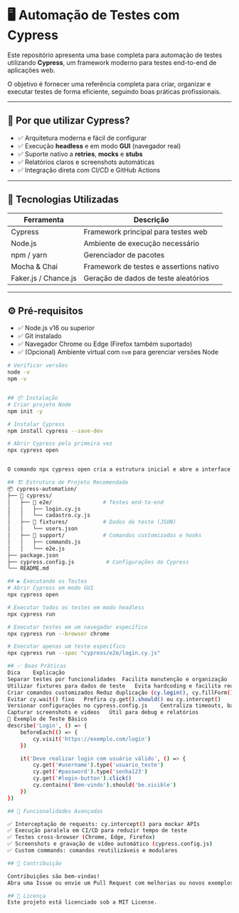 # 🖥️ Automação de Testes com Cypress

Este repositório apresenta uma base completa para automação de testes utilizando **Cypress**, um framework moderno para testes end-to-end de aplicações web.  

O objetivo é fornecer uma referência completa para criar, organizar e executar testes de forma eficiente, seguindo boas práticas profissionais.

---

## 🚀 Por que utilizar Cypress?

- ✅ Arquitetura moderna e fácil de configurar
- ✅ Execução **headless** e em modo **GUI** (navegador real)
- ✅ Suporte nativo a **retries**, **mocks** e **stubs**
- ✅ Relatórios claros e screenshots automáticas
- ✅ Integração direta com CI/CD e GitHub Actions

---

## 🧰 Tecnologias Utilizadas

| Ferramenta           | Descrição                                  |
|---------------------|--------------------------------------------|
| Cypress             | Framework principal para testes web       |
| Node.js             | Ambiente de execução necessário           |
| npm / yarn          | Gerenciador de pacotes                     |
| Mocha & Chai        | Framework de testes e assertions nativo   |
| Faker.js / Chance.js| Geração de dados de teste aleatórios       |

---

## ⚙️ Pré-requisitos

- ✅ Node.js v16 ou superior  
- ✅ Git instalado  
- ✅ Navegador Chrome ou Edge (Firefox também suportado)  
- ✅ (Opcional) Ambiente virtual com `nvm` para gerenciar versões Node

```bash
# Verificar versões
node -v
npm -v


## 📦 Instalação
# Criar projeto Node
npm init -y

# Instalar Cypress
npm install cypress --save-dev

# Abrir Cypress pela primeira vez
npx cypress open


O comando npx cypress open cria a estrutura inicial e abre a interface visual do Cypress.

## 🏗 Estrutura de Projeto Recomendada
📦 cypress-automation/
├── 📁 cypress/
│   ├── 📁 e2e/                # Testes end-to-end
│   │   ├── login.cy.js
│   │   └── cadastro.cy.js
│   ├── 📁 fixtures/           # Dados de teste (JSON)
│   │   └── users.json
│   ├── 📁 support/            # Comandos customizados e hooks
│   │   ├── commands.js
│   │   └── e2e.js
├── package.json
├── cypress.config.js          # Configurações do Cypress
└── README.md

## ▶️ Executando os Testes
# Abrir Cypress em modo GUI
npx cypress open

# Executar todos os testes em modo headless
npx cypress run

# Executar testes em um navegador específico
npx cypress run --browser chrome

# Executar apenas um teste específico
npx cypress run --spec "cypress/e2e/login.cy.js"

## ✅ Boas Práticas
Dica	Explicação
Separar testes por funcionalidades	Facilita manutenção e organização
Utilizar fixtures para dados de teste	Evita hardcoding e facilita reutilização
Criar comandos customizados	Reduz duplicação (cy.login(), cy.fillForm())
Evitar cy.wait() fixo	Prefira cy.get().should() ou cy.intercept()
Versionar configurações no cypress.config.js	Centraliza timeouts, baseUrl, viewport, etc
Capturar screenshots e videos	Útil para debug e relatórios
🔎 Exemplo de Teste Básico
describe('Login', () => {
    beforeEach(() => {
        cy.visit('https://exemplo.com/login')
    })

    it('Deve realizar login com usuário válido', () => {
        cy.get('#username').type('usuario_teste')
        cy.get('#password').type('senha123')
        cy.get('#login-button').click()
        cy.contains('Bem-vindo').should('be.visible')
    })
})

## 🔮 Funcionalidades Avançadas

✅ Interceptação de requests: cy.intercept() para mockar APIs
✅ Execução paralela em CI/CD para reduzir tempo de teste
✅ Testes cross-browser (Chrome, Edge, Firefox)
✅ Screenshots e gravação de vídeo automático (cypress.config.js)
✅ Custom commands: comandos reutilizáveis e modulares

## 🤝 Contribuição

Contribuições são bem-vindas!
Abra uma Issue ou envie um Pull Request com melhorias ou novos exemplos de teste.

## 📄 Licença
Este projeto está licenciado sob a MIT License.